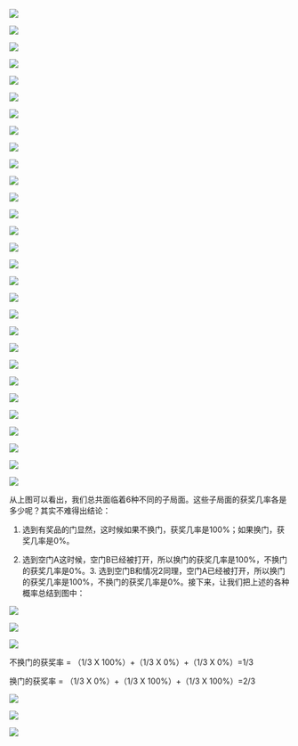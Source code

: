 ![](../../assets/images/ML/attachments/[ML基础]概率论(1)-三门问题_image_0.png)

![](../../assets/images/ML/attachments/[ML基础]概率论(1)-三门问题_image_1.png)

![](../../assets/images/ML/attachments/[ML基础]概率论(1)-三门问题_image_2.png)

![](../../assets/images/ML/attachments/[ML基础]概率论(1)-三门问题_image_3.png)

![](../../assets/images/ML/attachments/[ML基础]概率论(1)-三门问题_image_4.png)

![](../../assets/images/ML/attachments/[ML基础]概率论(1)-三门问题_image_5.png)

![](../../assets/images/ML/attachments/[ML基础]概率论(1)-三门问题_image_6.png)

![](../../assets/images/ML/attachments/[ML基础]概率论(1)-三门问题_image_7.png)

![](../../assets/images/ML/attachments/[ML基础]概率论(1)-三门问题_image_8.png)

![](../../assets/images/ML/attachments/[ML基础]概率论(1)-三门问题_image_9.png)

![](../../assets/images/ML/attachments/[ML基础]概率论(1)-三门问题_image_10.png)

![](../../assets/images/ML/attachments/[ML基础]概率论(1)-三门问题_image_11.png)

![](../../assets/images/ML/attachments/[ML基础]概率论(1)-三门问题_image_12.png)

![](../../assets/images/ML/attachments/[ML基础]概率论(1)-三门问题_image_13.png)

![](../../assets/images/ML/attachments/[ML基础]概率论(1)-三门问题_image_14.png)

![](../../assets/images/ML/attachments/[ML基础]概率论(1)-三门问题_image_15.png)

![](../../assets/images/ML/attachments/[ML基础]概率论(1)-三门问题_image_16.png)

![](../../assets/images/ML/attachments/[ML基础]概率论(1)-三门问题_image_17.png)

![](../../assets/images/ML/attachments/[ML基础]概率论(1)-三门问题_image_18.png)

![](../../assets/images/ML/attachments/[ML基础]概率论(1)-三门问题_image_19.png)

![](../../assets/images/ML/attachments/[ML基础]概率论(1)-三门问题_image_20.png)

![](../../assets/images/ML/attachments/[ML基础]概率论(1)-三门问题_image_21.png)

![](../../assets/images/ML/attachments/[ML基础]概率论(1)-三门问题_image_22.png)

![](../../assets/images/ML/attachments/[ML基础]概率论(1)-三门问题_image_23.png)

![](../../assets/images/ML/attachments/[ML基础]概率论(1)-三门问题_image_24.png)

![](../../assets/images/ML/attachments/[ML基础]概率论(1)-三门问题_image_25.png)

![](../../assets/images/ML/attachments/[ML基础]概率论(1)-三门问题_image_26.png)

![](../../assets/images/ML/attachments/[ML基础]概率论(1)-三门问题_image_27.png)

![](../../assets/images/ML/attachments/[ML基础]概率论(1)-三门问题_image_28.png)

从上图可以看出，我们总共面临着6种不同的子局面。这些子局面的获奖几率各是多少呢？其实不难得出结论：

1. 选到有奖品的门显然，这时候如果不换门，获奖几率是100%；如果换门，获奖几率是0%。

1. 选到空门A这时候，空门B已经被打开，所以换门的获奖几率是100%，不换门的获奖几率是0%。3. 选到空门B和情况2同理，空门A已经被打开，所以换门的获奖几率是100%，不换门的获奖几率是0%。接下来，让我们把上述的各种概率总结到图中：

![](../../assets/images/ML/attachments/[ML基础]概率论(1)-三门问题_image_29.png)

![](../../assets/images/ML/attachments/[ML基础]概率论(1)-三门问题_image_30.png)

![](../../assets/images/ML/attachments/[ML基础]概率论(1)-三门问题_image_31.png)

不换门的获奖率 = （1/3 X 100%）+（1/3 X 0%）+（1/3 X 0%）=1/3

换门的获奖率 = （1/3 X 0%）+（1/3 X 100%）+（1/3 X 100%）=2/3

![](../../assets/images/ML/attachments/[ML基础]概率论(1)-三门问题_image_32.png)

![](../../assets/images/ML/attachments/[ML基础]概率论(1)-三门问题_image_33.png)

![](../../assets/images/ML/attachments/[ML基础]概率论(1)-三门问题_image_34.png)